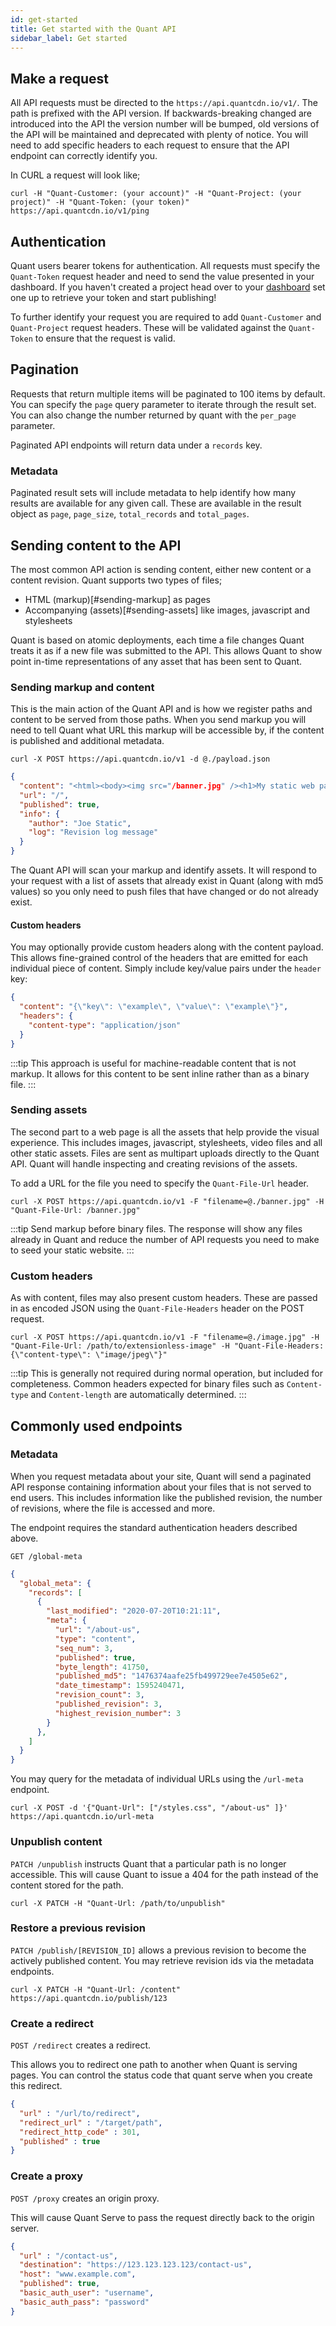 ```yaml
---
id: get-started
title: Get started with the Quant API
sidebar_label: Get started
---
```



## Make a request

All API requests must be directed to the `https://api.quantcdn.io/v1/`. The path is prefixed with the API version. If backwards-breaking changed are introduced into the API the version number will be bumped, old versions of the API will be maintained and deprecated with plenty of notice. You will need to add specific headers to each request to ensure that the API endpoint can correctly identify you.

In CURL a request will look like;

```
curl -H "Quant-Customer: (your account)" -H "Quant-Project: (your project)" -H "Quant-Token: (your token)" https://api.quantcdn.io/v1/ping
```

## Authentication

Quant users bearer tokens for authentication. All requests must specify the `Quant-Token` request header and need to send the value presented in your dashboard. If you haven't created a project head over to your [dashboard](https://dashboard.quantcdn.io) set one up to retrieve your token and start publishing!

To further identify your request you are required to add `Quant-Customer` and `Quant-Project` request headers. These will be validated against the `Quant-Token` to ensure that the request is valid.

## Pagination

Requests that return multiple items will be paginated to 100 items by default. You can specify the `page` query parameter to iterate through the result set. You can also change the number returned by quant with the `per_page` parameter.

Paginated API endpoints will return data under a `records` key.

### Metadata

Paginated result sets will include metadata to help identify how many results are available for any given call. These are available in the result object as `page`, `page_size`, `total_records` and `total_pages`.

## Sending content to the API

The most common API action is sending content, either new content or a content revision. Quant supports two types of files;

- HTML (markup)[#sending-markup] as pages
- Accompanying (assets)[#sending-assets] like images, javascript and stylesheets

Quant is based on atomic deployments, each time a file changes Quant treats it as if a new file was submitted to the API. This allows Quant to show point in-time representations of any asset that has been sent to Quant.

### Sending markup and content

This is the main action of the Quant API and is how we register paths and content to be served from those paths. When you send markup you will need to tell Quant what URL this markup will be accessible by, if the content is published and additional metadata.

```
curl -X POST https://api.quantcdn.io/v1 -d @./payload.json
```

```json
{
  "content": "<html><body><img src="/banner.jpg" /><h1>My static web page</h1></body></html>",
  "url": "/",
  "published": true,
  "info": {
    "author": "Joe Static",
    "log": "Revision log message"
  }
}
```

The Quant API will scan your markup and identify assets. It will respond to your request with a list of assets that already exist in Quant (along with md5 values) so you only need to push files that have changed or do not already exist.

#### Custom headers

You may optionally provide custom headers along with the content payload. This allows fine-grained control of the headers that are emitted for each individual piece of content. Simply include key/value pairs under the `header` key:

```json
{
  "content": "{\"key\": \"example\", \"value\": \"example\"}",
  "headers": {
    "content-type": "application/json"
  }
}
```

:::tip
This approach is useful for machine-readable content that is not markup. It allows for this content to be sent inline rather than as a binary file.
:::

### Sending assets

The second part to a web page is all the assets that help provide the visual experience. This includes images, javascript, stylesheets, video files and all other static assets. Files are sent as multipart uploads directly to the Quant API. Quant will handle inspecting and creating revisions of the assets.

To add a URL for the file you need to specify the `Quant-File-Url` header.

```
curl -X POST https://api.quantcdn.io/v1 -F "filename=@./banner.jpg" -H "Quant-File-Url: /banner.jpg"
```

:::tip
Send markup before binary files. The response will show any files already in Quant and reduce the number of API requests you need to make to seed your static website.
:::

### Custom headers

As with content, files may also present custom headers. These are passed in as encoded JSON using the `Quant-File-Headers` header on the POST request.

```
curl -X POST https://api.quantcdn.io/v1 -F "filename=@./image.jpg" -H "Quant-File-Url: /path/to/extensionless-image" -H "Quant-File-Headers: {\"content-type\": \"image/jpeg\"}"
```

:::tip
This is generally not required during normal operation, but included for completeness. Common headers expected for binary files such as `Content-type` and `Content-length` are automatically determined.
:::

## Commonly used endpoints

### Metadata

When you request metadata about your site, Quant will send a paginated API response containing information about your files that is not served to end users. This includes information like the published revision, the number of revisions, where the file is accessed and more.

The endpoint requires the standard authentication headers described above.

```
GET /global-meta
```

```json
{
  "global_meta": {
    "records": [
      {
        "last_modified": "2020-07-20T10:21:11",
        "meta": {
          "url": "/about-us",
          "type": "content",
          "seq_num": 3,
          "published": true,
          "byte_length": 41750,
          "published_md5": "1476374aafe25fb499729ee7e4505e62",
          "date_timestamp": 1595240471,
          "revision_count": 3,
          "published_revision": 3,
          "highest_revision_number": 3
        }
      },
    ]
  }
}
```

You may query for the metadata of individual URLs using the `/url-meta` endpoint.
```
curl -X POST -d '{"Quant-Url": ["/styles.css", "/about-us" ]}' https://api.quantcdn.io/url-meta
```

### Unpublish content

`PATCH /unpublish` instructs Quant that a particular path is no longer accessible. This will cause Quant to issue a 404 for the path instead of the content stored for the path.

```
curl -X PATCH -H "Quant-Url: /path/to/unpublish"
```

### Restore a previous revision
`PATCH /publish/[REVISION_ID]` allows a previous revision to become the actively published content. You may retrieve revision ids via the metadata endpoints.

```
curl -X PATCH -H "Quant-Url: /content" https://api.quantcdn.io/publish/123
```

### Create a redirect

`POST /redirect` creates a redirect.

This allows you to redirect one path to another when Quant is serving pages. You can control the status code that quant serve when you create this redirect.

```json
{
  "url" : "/url/to/redirect",
  "redirect_url" : "/target/path",
  "redirect_http_code" : 301,
  "published" : true
}
```

### Create a proxy

`POST /proxy` creates an origin proxy.

This will cause Quant Serve to pass the request directly back to the origin server.

```json
{
  "url" : "/contact-us",
  "destination": "https://123.123.123.123/contact-us",
  "host": "www.example.com",
  "published": true,
  "basic_auth_user": "username",
  "basic_auth_pass": "password"
}
```
